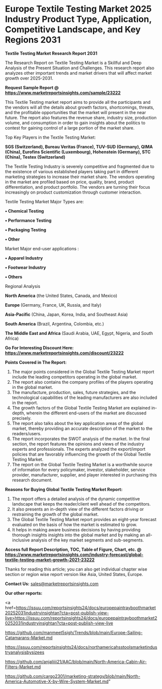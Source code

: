 # Europe Textile Testing Market 2025 Industry Product Type, Application, Competitive Landscape, and Key Regions 2031

<strong>Textile Testing Market Research Report 2031</strong>

The Research Report on Textile Testing Market is a Skillful and Deep Analysis of the Present Situation and Challenges. This research report also analyzes other important trends and market drivers that will affect market growth over 2025-2031.

<strong>Request Sample Report @ <a href=https://www.marketreportsinsights.com/sample/23222>https://www.marketreportsinsights.com/sample/23222</a></strong>

This Textile Testing market report aims to provide all the participants and the vendors will all the details about growth factors, shortcomings, threats, and the profitable opportunities that the market will present in the near future. The report also features the revenue share, industry size, production volume, and consumption in order to gain insights about the politics to contest for gaining control of a large portion of the market share.

Top Key Players in the Textile Testing Market:

<strong>SGS (Switzerland), Bureau Veritas (France), TUV-SUD (Germany), QIMA (China), Eurofins Scientific (Luxembourg), Hohenstein (Germany), STC (China), Testex (Switzerland)</strong>

The Textile Testing Industry is severely competitive and fragmented due to the existence of various established players taking part in different marketing strategies to increase their market share. The vendors operating in the market are profiled based on price, quality, brand, product differentiation, and product portfolio. The vendors are turning their focus increasingly on product customization through customer interaction.

Textile Testing Market Major Types are:

<strong>• Chemical Testing

• Performance Testing

• Packaging Testing

• Other</strong>

Market Major end-user applications :

<strong>• Apparel Industry

• Footwear Industry

• Others</strong>

Regional Analysis

</u><strong><b>North America</b></strong> (the United States, Canada, and Mexico)

<strong><b>Europe </b></strong>(Germany, France, UK, Russia, and Italy)

<strong><b>Asia-Pacific</b></strong> (China, Japan, Korea, India, and Southeast Asia)

<strong><b>South America</b></strong> (Brazil, Argentina, Colombia, etc.)

<strong><b>The Middle East and Africa</b></strong> (Saudi Arabia, UAE, Egypt, Nigeria, and South Africa)

<strong>Go For Interesting Discount Here: <a href=https://www.marketreportsinsights.com/discount/23222>https://www.marketreportsinsights.com/discount/23222</a></strong>

<strong>Points Covered in The Report:</strong>
<ol>
  <li>The major points considered in the Global Textile Testing Market report include the leading competitors operating in the global market.</li>
  <li>The report also contains the company profiles of the players operating in the global market.</li>
  <li>The manufacture, production, sales, future strategies, and the technological capabilities of the leading manufacturers are also included in the report.</li>
  <li>The growth factors of the Global Textile Testing Market are explained in-depth, wherein the different end-users of the market are discussed precisely.</li>
  <li>The report also talks about the key application areas of the global market, thereby providing an accurate description of the market to the readers/users.</li>
  <li>The report incorporates the SWOT analysis of the market. In the final section, the report features the opinions and views of the industry experts and professionals. The experts analyzed the export/import policies that are favorably influencing the growth of the Global Textile Testing Market.</li>
  <li>The report on the Global Textile Testing Market is a worthwhile source of information for every policymaker, investor, stakeholder, service provider, manufacturer, supplier, and player interested in purchasing this research document.</li>
</ol>
<strong>Reasons for Buying Global Textile Testing Market Report:</strong>

<ol>
  <li>The report offers a detailed analysis of the dynamic competitive landscape that keeps the reader/client well ahead of the competitors.</li>
  <li>It also presents an in-depth view of the different factors driving or restraining the growth of the global market.</li>
  <li>The Global Textile Testing Market report provides an eight-year forecast evaluated on the basis of how the market is estimated to grow.</li>
  <li>It helps in making aware business decisions by having providing thorough insights insights into the global market and by making an all-inclusive analysis of the key market segments and sub-segments.</li>
</ol>
<strong>Access full Report Description, TOC, Table of Figure, Chart, etc. @ <a href=https://www.marketreportsinsights.com/industry-forecast/global-textile-testing-market-growth-2021-23222>https://www.marketreportsinsights.com/industry-forecast/global-textile-testing-market-growth-2021-23222</a></strong>


Thanks for reading this article; you can also get individual chapter wise section or region wise report version like Asia, United States, Europe.

<strong>Contact Us:</strong>
sales@marketreportsinsights.com

<strong>Our other reports:</strong>

<a href=https://issuu.com/reportsinsights24/docs/europepaintrayboothmarket20252031industryinsightan?cta=post-publish-view-live>https://issuu.com/reportsinsights24/docs/europepaintrayboothmarket20252031industryinsightan?cta=post-publish-view-live</a>

<a href=https://github.com/manmeet5sigh/Trends/blob/main/Europe-Sailing-Catamarans-Market.md>https://github.com/manmeet5sigh/Trends/blob/main/Europe-Sailing-Catamarans-Market.md</a>

<a href=https://issuu.com/reportsinsights24/docs/northamericahsstoolsmarketindustryanalysisbysizees>https://issuu.com/reportsinsights24/docs/northamericahsstoolsmarketindustryanalysisbysizees</a>

<a href=https://github.com/anjaliiii21/AAC/blob/main/North-America-Cabin-Air-Filters-Market.md>https://github.com/anjaliiii21/AAC/blob/main/North-America-Cabin-Air-Filters-Market.md</a>

<a href=https://github.com/cargo2301/marketing-strategy/blob/main/North-America-Automotive-X-by-Wire-System-Market.md>https://github.com/cargo2301/marketing-strategy/blob/main/North-America-Automotive-X-by-Wire-System-Market.md</a>"
